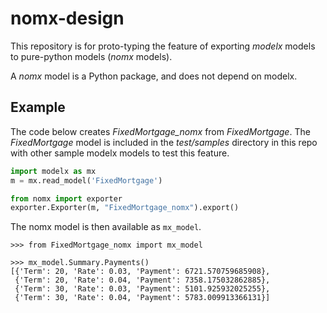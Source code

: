 # nomx-design

This repository is for proto-typing the feature 
of exporting *modelx* models to pure-python models (*nomx* models).

A *nomx* model is a Python package, and does not depend on modelx.

## Example

The code below creates *FixedMortgage_nomx* from *FixedMortgage*.
The *FixedMortgage* model is included in the *test/samples* directory
in this repo with other sample modelx models to test this feature.

```python
import modelx as mx
m = mx.read_model('FixedMortgage')

from nomx import exporter
exporter.Exporter(m, "FixedMortgage_nomx").export()
```

The nomx model is then available as `mx_model`.

```pycon
>>> from FixedMortgage_nomx import mx_model

>>> mx_model.Summary.Payments()
[{'Term': 20, 'Rate': 0.03, 'Payment': 6721.570759685908},
 {'Term': 20, 'Rate': 0.04, 'Payment': 7358.175032862885},
 {'Term': 30, 'Rate': 0.03, 'Payment': 5101.925932025255},
 {'Term': 30, 'Rate': 0.04, 'Payment': 5783.009913366131}]
```